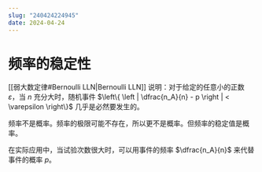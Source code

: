 ```yaml
---
slug: "240424224945"
date: 2024-04-24
---
```


# 频率的稳定性

[[弱大数定律#Bernoulli LLN|Bernoulli LLN]] 说明：对于给定的任意小的正数 $\varepsilon$，当 $n$ 充分大时，随机事件 $\left\{ \left | \dfrac{n_A}{n} - p \right | < \varepsilon \right\}$ 几乎是必然要发生的。

频率不是概率。频率的极限可能不存在，所以更不是概率。但频率的稳定值是概率。

在实际应用中，当试验次数很大时，可以用事件的频率 $\dfrac{n_A}{n}$ 来代替事件的概率 $p$。
